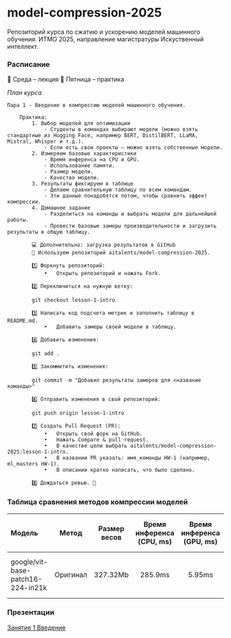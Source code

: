 # model-compression-2025

Репозиторий курса по сжатию и ускорению моделей машинного обучения.
ИТМО 2025, направление магистратуры Искуственный интеллект.

### Расписание

📅 Среда – лекция
📅 Пятница – практика

*План курса*

    Пара 1 - Введение в компрессию моделей машинного обучения.

        Практика:
            1. Выбор моделей для оптимизации
	            - Cтуденты в командах выбирают модели (можно взять стандартные из Hugging Face, например BERT, DistilBERT, LLaMA, Mistral, Whisper и т.д.).
	            - Если есть свои проекты – можно взять собственные модели.
            2. Измеряем базовые характеристики
                - Время инференса на CPU и GPU.
                - Использование памяти.
                - Размер модели.
                - Качество модели.
            3. Результаты фиксируем в таблице
                - Делаем сравнительную таблицу по всем командам.
                - Эти данные понадобятся потом, чтобы сравнить эффект компрессии.
	        4. Домашнее задание
                - Разделиться на команды и выбрать модели для дальнейшей работы.
                - Провести базовые замеры производительности и загрузить результаты в общую таблицу.

            💻 Дополнительно: загрузка результатов в GitHub
            📌 Используем репозиторий aitalents/model-compression-2025.

            1️⃣ Форкнуть репозиторий:
            	•	Открыть репозиторий и нажать Fork.

            2️⃣ Переключиться на нужную ветку:

            git checkout lesson-1-intro

            3️⃣ Написать код подсчета метрик и заполнить таблицу в README.md.
            	•	Добавить замеры своей модели в таблицу.

            4️⃣ Добавить изменения:

            git add .

            5️⃣ Закоммитить изменения:

            git commit -m "Добавил результаты замеров для <название команды>"

            6️⃣ Отправить изменения в свой репозиторий:

            git push origin lesson-1-intro

            7️⃣ Создать Pull Request (PR):
            	•	Открыть свой форк на GitHub.
            	•	Нажать Compare & pull request.
            	•	В качестве цели выбрать aitalents/model-compression-2025:lesson-1-intro.
            	•	В названии PR указать: имя_команды HW-1 (например, ml_masters HW-1).
            	•	В описании кратко написать, что было сделано.

            8️⃣ Дождаться ревью. 🎯


### Таблица сравнения методов компрессии моделей
| Модель | Метод | Размер весов | Время инференса (CPU, ms) | Время инференса (GPU, ms) | Использование RAM (MB) | Использование VRAM (MB) | Качество (PPL, BLEU, Accuracy) |
| :---   | :----: | :----: | :----: | :----: | :----: | :----: | :----: |
| google/vit-base-patch16-224-in21k | Оригинал | 327.32Mb   | 285.9ms | 5.95ms | 380.71Mb | 9.32Mb | Accuracy 32.25% on CPU, 33.6% on GPU|


### Презентации
[Занятие 1 Введение](https://docs.google.com/presentation/d/1_Q0bhbvD9wJl_KJm-ixDExSrd_fKHefengdE_XWtS0M/edit?usp=sharing)
